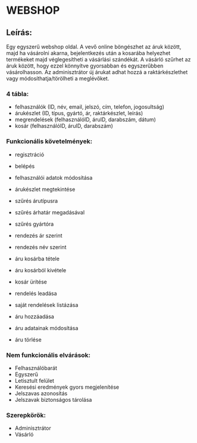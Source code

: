 # WEBSHOP

## Leírás:
Egy egyszerű webshop oldal.
A vevő online böngészhet az áruk között, majd ha vásárolni akarna, bejelentkezés után a kosarába helyezhet termékeket majd véglegesítheti a vásárlási szándékát.
A vásárló szűrhet az áruk között, hogy ezzel könnyítve gyorsabban és egyszerűbben vásárolhasson.
Az adminisztrátor új árukat adhat hozzá a raktárkészlethet vagy módosíthatja/törölheti a meglévőket.


### 4 tábla:
- felhasználók	(ID, név, email, jelszó, cím, telefon, jogosultság)
- árukészlet	(ID, típus, gyártó, ár, raktárkészlet, leírás)
- megrendelések	(felhasználóID, áruID, darabszám, dátum)
- kosár		(felhasználóID, áruID, darabszám)


### Funkcionális követelmények:
- regisztráció
- belépés
- felhasználói adatok módosítása

- árukészlet megtekintése
- szűrés árutípusra
- szűrés árhatár megadásával
- szűrés gyártóra
- rendezés ár szerint
- rendezés név szerint

- áru kosárba tétele
- áru kosárból kivétele
- kosár ürítése
- rendelés leadása
- saját rendelések listázása

- áru hozzáadása
- áru adatainak módosítása
- áru törlése


### Nem funkcionális elvárások:
- Felhasználóbarát
- Egyszerű
- Letisztult felület
- Keresési eredmények gyors megjelenítése
- Jelszavas azonosítás
- Jelszavak biztonságos tárolása


### Szerepkörök:
- Adminisztrátor
- Vásárló

